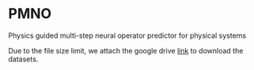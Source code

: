 # PMNO
Physics guided multi-step neural operator predictor for physical systems


Due to the file size limit, we attach the google drive [link](https://drive.google.com/drive/folders/18ZiM3cimjfpeXvgSD0fHQOjgOnRONRpT?usp=sharing) to download the datasets.

